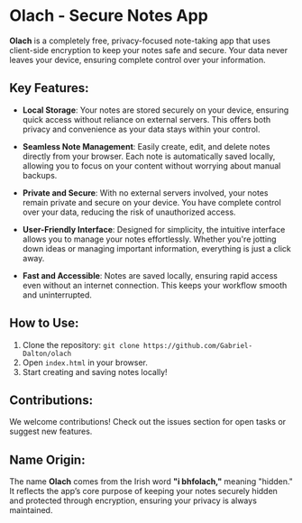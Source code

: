 # Olach - Secure Notes App

**Olach** is a completely free, privacy-focused note-taking app that uses client-side encryption to keep your notes safe and secure. Your data never leaves your device, ensuring complete control over your information.

## Key Features:
- **Local Storage**: Your notes are stored securely on your device, ensuring quick access without reliance on external servers. This offers both privacy and convenience as your data stays within your control.
  
- **Seamless Note Management**: Easily create, edit, and delete notes directly from your browser. Each note is automatically saved locally, allowing you to focus on your content without worrying about manual backups.

- **Private and Secure**: With no external servers involved, your notes remain private and secure on your device. You have complete control over your data, reducing the risk of unauthorized access.

- **User-Friendly Interface**: Designed for simplicity, the intuitive interface allows you to manage your notes effortlessly. Whether you're jotting down ideas or managing important information, everything is just a click away.

- **Fast and Accessible**: Notes are saved locally, ensuring rapid access even without an internet connection. This keeps your workflow smooth and uninterrupted.

## How to Use:
1. Clone the repository: `git clone https://github.com/Gabriel-Dalton/olach`
2. Open `index.html` in your browser.
3. Start creating and saving notes locally!

## Contributions:
We welcome contributions! Check out the issues section for open tasks or suggest new features.

## Name Origin:
The name **Olach** comes from the Irish word **"i bhfolach,"** meaning "hidden." It reflects the app’s core purpose of keeping your notes securely hidden and protected through encryption, ensuring your privacy is always maintained.
